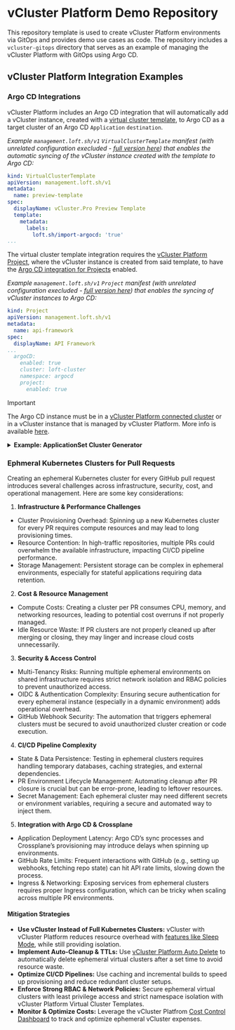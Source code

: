 # vCluster Platform Demo Repository
This repository template is used to create vCluster Platform environments via GitOps and provides demo use cases as code. The repository includes a `vcluster-gitops` directory that serves as an example of managing the vCluster Platform with GitOps using Argo CD.

## vCluster Platform Integration Examples

### Argo CD Integrations

vCluster Platform includes an Argo CD integration that will automatically add a vCluster instance, created with a [virtual cluster template](https://www.vcluster.com/pro/docs/virtual-clusters/templates), to Argo CD as a target cluster of an Argo CD `Application` `destination`. 

*Example `management.loft.sh/v1` `VirtualClusterTemplate` manifest (with unrelated configuration execluded - [full version here](https://github.com/loft-demos/loft-demo-base/blob/main/loft/vcluster-templates.yaml)) that enables the automatic syncing of the vCluster instance created with the template to Argo CD:*

```yaml
kind: VirtualClusterTemplate
apiVersion: management.loft.sh/v1
metadata:
  name: preview-template
spec:
  displayName: vCluster.Pro Preview Template
  template:
    metadata:
      labels:
        loft.sh/import-argocd: 'true'
...
```

The virtual cluster template integration requires the [vCluster Platform Project](https://www.vcluster.com/docs/platform/administer/projects/create), where the vCluster instance is created from said template, to have the [Argo CD integration for Projects](https://www.vcluster.com/docs/platform/integrations/argocd#project-integration) enabled.

*Example `management.loft.sh/v1` `Project` manifest (with unrelated configuration execluded - [full version here](https://github.com/loft-demos/loft-demo-base/blob/main/loft/projects.yaml)) that enables the syncing of vCluster instances to Argo CD:*

```yaml
kind: Project
apiVersion: management.loft.sh/v1
metadata:
  name: api-framework
spec:
  displayName: API Framework
...
  argoCD:
    enabled: true
    cluster: loft-cluster
    namespace: argocd
    project:
      enabled: true
```
>[!IMPORTANT]
>The Argo CD instance must be in a [vCluster Platform connected cluster](https://www.vcluster.com/docs/platform/administer/clusters/connect-cluster) or in a vCluster instance that is managed by vCluster Platform. More info is available [here](https://www.vcluster.com/docs/platform/integrations/argocd).

<details>
<summary><b>Example: ApplicationSet Cluster Generator</b></summary>
>[!IMPORTANT]
>The vCluster Platform Argo CD integration, as described above, must be enabled on the vCluster Platform project the vCluster instance is created in, for the vCluster instance to be automatically added to Argo CD as an available `Application` `destination` cluster.

In addition to automatically adding/syncing vCluster instances to Argo CD, the vCluster Platform integration also syncs `instanceTemplate` `labels` of a virtual cluster template to the Argo CD cluster `Secret` generated by the integration discussed above. This integration allows the use of the `labels` as `selectors` with the [Argo CD Cluster Generator](https://argo-cd.readthedocs.io/en/stable/operator-manual/applicationset/Generators-Cluster/) for `ApplciationSets`.

*Example `management.loft.sh/v1` `VirtualClusterTemplate` manifest (with unrelated configuration execluded - [full version here](https://github.com/loft-demos/loft-demo-base/blob/main/loft/vcluster-templates.yaml)) that enables the automatic syncing of vCluster instances created with this template to Argo CD and adds the `spec.versions.template.metadata.labels` to the generate Argo CD Cluster `Secret`:*

```yaml
apiVersion: management.loft.sh/v1
kind: VirtualClusterTemplate
metadata:
  name: vcluster-pro-template
  labels:
    app.kubernetes.io/instance: loft-configuration
spec:
  displayName: Virtual Cluster Pro Template
...
  template:
...
  versions:
    - template:
        metadata:
          labels:
            loft.sh/import-argocd: 'true'
        instanceTemplate:
          metadata:
            labels:
              env: '{{ .Values.env }}'
              team: '{{ .Values.loft.project }}'
        pro:
          enabled: true
...
      parameters:
      ...
        - variable: env
          label: Deployment Environment
          description: Environment for deployments for this vCluster used as cluster label for Argo CD ApplicationSet Cluster Generator
          options:
            - dev
            - qa
            - prod
          defaultValue: dev
      version: 1.0.0
    - template:
        metadata: {}
        instanceTemplate:
          metadata: {}
      version: 0.0.0
...
```
In this example the value for the `instanceTemplate.metadata.labels.env` label is populated with the selected `env` parameter value, but the value also be hardcoded so that every vCluster instance created from this template had the same `env` label value. The `team` label is populated with the `project` vCluster Platform Parameter values as documented [here](https://www.vcluster.com/docs/platform/administer/templates/advanced/parameters).

The generated Argo CD Cluster `Secret` for a vCluster instance created in the `api-framework` project and using the above template:

```yaml
apiVersion: v1
kind: Secret
metadata:
  name: loft-api-framework-vcluster-api-framework-dev
  namespace: argocd
  labels:
    argocd.argoproj.io/secret-type: cluster
    env: dev
    loft.sh/vcluster-instance-name: api-framework-dev
    loft.sh/vcluster-instance-namespace: loft-p-api-framework
    team: api-framework
  annotations:
    co-managed-by: loft.sh
    managed-by: argocd.argoproj.io
data:
  config: >-
    ...
  name: bG9mdC1hcGktZnJhbWV3b3JrLXZjbHVzdGVyLWFwaS1mcmFtZXdvcmstZGV2
  server: >-
    ...
type: Opaque
```
With all of that in place, you would then be able to create an Argo CD `ApplicationSet` that used the Cluster Generator as below (replacing necessary values with those for your Git repository):

```yaml
apiVersion: argoproj.io/v1alpha1
kind: ApplicationSet
metadata:
  name: REPO_NAME-env-config
  namespace: argocd
spec:
  generators:
    - clusters:
        selector:
          matchLabels:
            env: "dev"
    - clusters:
        selector:
          matchLabels:
            env: "qa"
    - clusters:
        selector:
          matchLabels:
            env: "prod"
  template:
    metadata:
      # {{name}} is the name of the kubernetes cluster as selected by the spec above
      name: REPO_NAME-{{name}}
    spec:
      destination:
        # {{server}} is the url of the 
        server: '{{server}}'
        # {{metadata.labels.env}} is the value of the env label that is being used to select kubernetes clusters 
        # and used as sub-folder in the target git repository
        namespace: hello-world-app-{{metadata.labels.env}}
      info:
        - name: GitHub Repo
          value: https://github.com/loft-demos/REPO_NAME/
      project: default
      source:
        path: k8s-manifests/{{metadata.labels.env}}/
        repoURL: https://github.com/loft-demos/REPO_NAME.git
        targetRevision: main
      syncPolicy:
        automated:
          selfHeal: true
        syncOptions:
          - CreateNamespace=true
```
>[!NOTE]
>The use of the `env` label as part of the `spec.template.spec.source.path` allowing vCluster instances with different `env` values to target different subdirectories in the GitHub repository for the Argo CD generated `Application`.

The resulting Argo CD `Application` for the `hello-app-a1` repository:

```yaml
apiVersion: argoproj.io/v1alpha1
kind: Application
metadata:
  name: hello-app-a1-config
  namespace: argocd
spec:
  destination:
    namespace: hello-world-app
    server: >-
      https://a1.us.demo.dev/kubernetes/project/api-framework/virtualcluster/api-framework-dev
  info:
    - name: GitHub Repo
      value: https://github.com/loft-demos/hello-app-a1/
  project: default
  source:
    path: k8s-manifests/dev/
    repoURL: https://github.com/loft-demos/hello-app-a1.git
    targetRevision: main
  syncPolicy:
    automated:
      selfHeal: true
    syncOptions:
      - CreateNamespace=true
```
</details>

### Ephmeral Kubernetes Clusters for Pull Requests
Creating an ephemeral Kubernetes cluster for every GitHub pull request introduces several challenges across infrastructure, security, cost, and operational management. Here are some key considerations:

1. **Infrastructure & Performance Challenges**
  - Cluster Provisioning Overhead: Spinning up a new Kubernetes cluster for every PR requires compute resources and may lead to long provisioning times.
  - Resource Contention: In high-traffic repositories, multiple PRs could overwhelm the available infrastructure, impacting CI/CD pipeline performance.
  - Storage Management: Persistent storage can be complex in ephemeral environments, especially for stateful applications requiring data retention.
2. **Cost & Resource Management**
  - Compute Costs: Creating a cluster per PR consumes CPU, memory, and networking resources, leading to potential cost overruns if not properly managed.
  - Idle Resource Waste: If PR clusters are not properly cleaned up after merging or closing, they may linger and increase cloud costs unnecessarily.
3. **Security & Access Control**
  - Multi-Tenancy Risks: Running multiple ephemeral environments on shared infrastructure requires strict network isolation and RBAC policies to prevent unauthorized access.
  - OIDC & Authentication Complexity: Ensuring secure authentication for every ephemeral instance (especially in a dynamic environment) adds operational overhead.
  - GitHub Webhook Security: The automation that triggers ephemeral clusters must be secured to avoid unauthorized cluster creation or code execution.
4. **CI/CD Pipeline Complexity**
  - State & Data Persistence: Testing in ephemeral clusters requires handling temporary databases, caching strategies, and external dependencies.
  - PR Environment Lifecycle Management: Automating cleanup after PR closure is crucial but can be error-prone, leading to leftover resources.
  - Secret Management: Each ephemeral cluster may need different secrets or environment variables, requiring a secure and automated way to inject them.
5. **Integration with Argo CD & Crossplane**
  - Application Deployment Latency: Argo CD’s sync processes and Crossplane’s provisioning may introduce delays when spinning up environments.
  - GitHub Rate Limits: Frequent interactions with GitHub (e.g., setting up webhooks, fetching repo state) can hit API rate limits, slowing down the process.
  - Ingress & Networking: Exposing services from ephemeral clusters requires proper Ingress configuration, which can be tricky when scaling across multiple PR environments.

#### Mitigation Strategies
- **Use vCluster Instead of Full Kubernetes Clusters:** vCluster with vCluster Platform reduces resource overhead with [features like Sleep Mode](https://www.vcluster.com/docs/platform/use-platform/virtual-clusters/key-features/sleep-mode), while still providing isolation. 
- **Implement Auto-Cleanup & TTLs:** Use [vCluster Platform Auto Delete](https://www.vcluster.com/docs/platform/configure/cost-control) to automatically delete ephemeral virtual clusters after a set time to avoid resource waste.
- **Optimize CI/CD Pipelines:** Use caching and incremental builds to speed up provisioning and reduce redundant cluster setups.
- **Enforce Strong RBAC & Network Policies:** Secure ephemeral virtual clusters with least privilege access and strict namespace isolation with vCluster Platform Virtual Cluster Templates.
- **Monitor & Optimize Costs:** Leverage the vCluster Platfrom [Cost Control Dashboard](https://www.vcluster.com/docs/platform/configure/cost-control) to track and optimize ephemeral vCluster expenses.
